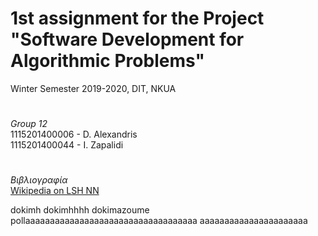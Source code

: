 # 1st assignment for the Project "Software Development for Algorithmic Problems"


Winter Semester 2019-2020, DIT, NKUA

#

*Group 12* <br>
1115201400006 - D. Alexandris<br>
1115201400044 - I. Zapalidi<br>
#

*Βιβλιογραφία*<br>
[Wikipedia on LSH NN](https://en.wikipedia.org/wiki/Locality-sensitive_hashing#LSH_algorithm_for_nearest_neighbor_search)

dokimh dokimhhhh
dokimazoume pollaaaaaaaaaaaaaaaaaaaaaaaaaaaaaaaaaaa
aaaaaaaaaaaaaaaaaaaaaa
